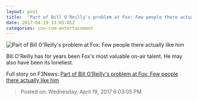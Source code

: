 ```yaml
---
layout: post
title:  "Part of Bill O'Reilly's problem at Fox: Few people there actually like him"
date: 2017-04-19 13:03:05Z
categories: cnn-com-entertainment
---
```


![Part of Bill O'Reilly's problem at Fox: Few people there actually like him](http://i2.cdn.turner.com/money/dam/assets/170402123253-bill-oreilly-780x439.jpg)

Bill O'Reilly has for years been Fox's most valuable on-air talent. He may also have been its loneliest.


Full story on F3News: [Part of Bill O'Reilly's problem at Fox: Few people there actually like him](http://www.f3nws.com/n/2pZyUB)

> Posted on: Wednesday, April 19, 2017 6:03:05 PM
